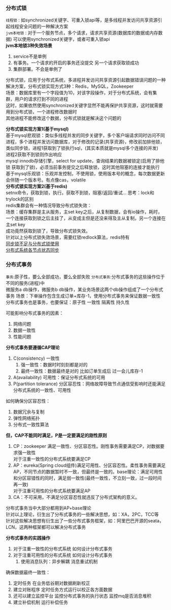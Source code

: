 ### 分布式锁
`线程锁：`如synchronized关键字、可重入锁api等，是多线程并发访问共享资源引起线程安全问题的一种解决方案  
`jvm本地锁：`对于一个服务节点，多个请求，请求共享资源(数据库的数据或内存数据) 可以使用synchronized关键字，或者可重入锁api  
**jvm本地锁3种失效场景**
1. service不是单例
2. 有事务。一个请求的开启的事务还没提交 另一个请求获取锁成功
3. 集群部署。不会是单例了

分布式锁，应用于分布式系统，多进程并发访问共享资源引起数据错误问题的一种解决方案，分布式锁实现方式3种：Redis，MySQL，Zookeeper  
场景：数据库里有一个字段值为10，对该字段操作，对于分布式系统，会有集群，用户的请求打到不同的进程  
这时，如果依然使用synchronized关键字显然不能再保护共享资源，这时就需要用到分布式锁，一个进程修改数据时  
其他进程不能修改这个数据，分布式锁就是解决这个问题的  

**分布式锁实现方案1(基于mysql)**  
基于mysql悲观锁：类似多线程并发的同步关键字，多个客户端请求同时访问不同进程，多个进程并发访问数据库，对于修改的记录(共享资源)，修改前加排他锁，类似同步锁，进程1获取到了锁执行sql，(其实本质就是mysql多个连接的并发)  
进程2获取不到锁则作出响应  
mysql innodb存储引擎，select for update，查询结果的数据被锁定(启用了排他锁 获取到了锁)，必须当前事务提交之后释放锁，这时其他阻塞的连接才能执行  
基于mysql乐观锁：乐观并发控制，不使用锁，使用版本号的概念，每次数据更新会伴随一个版本号。有点像cas，volatile  
**分布式锁实现方案2(基于redis)**  
setnx命令，获取到锁，执行。获取不到锁，阻塞/返回/重试... 思考：lock和trylock的区别  
redis集群会有一种情况导致分布式锁失效：  
场景：缓存集群是主从服务，主set key之后，从复制数据，会有io操作，耗时，一个连接获取到锁之后主挂了，从变成主但是还没来得及主从复制，另一个连接在主set key    
成功竟然获取到锁了，导致分布式锁失效。  
针对以上分布式锁失效场景，需要红锁redlock算法，redis特有  
[同步锁不足与分布式锁使用](https://www.cnblogs.com/skychmz/p/11498782.html)  
[分布式系统各节点状态同步](https://juejin.im/post/5c974072f265da60d428fadd)  


### 分布式事务
`事务`:原子性，要么全部成功，要么全部失败
`分布式事务`:分布式事务的这些操作位于不同的服务(进程)中  
微服务a db操作，微服务b db操作，某业务场景这两个db操作组成了一个分布式事务
场景：下单操作包含生成订单+库存-1，使用分布式事务来保证数据一致性
分布式事务也是事务，也要保证：原子性 一致性 隔离性 持久性

可能影响分布式事务的因素：
1. 网络问题
2. 数据一致性
3. 性能问题

**分布式事务要遵循CAP理论**  
1. C(consistency) 一致性
    1. 强一致性：数据时时刻刻都是对的
    2. 最终一致性：数据最终是对的 比如订单生成后 过一会儿库存-1
2. A(availability) 可用性：保证分布式系统的可用
3. P(partition tolerance) 分区容忍性：网络故障导致节点通信受影响时还能满足分布式系统的一致性、可用性

如何确保分区容忍性：
1. 数据冗余与复制
2. 弹性网络拓扑
3. 分布式一致性算法

**但，CAP不能同时满足，P是一定要满足的刚性原则**
1. CP：zookeeper 满足一致性、分区容忍性。刚性事务需要满足CP，对数据要求强一致性  
    对于注重一致性的分布式系统要满足CP
2. AP：eureka(Spring cloud组件)满足可用性、分区容忍性。柔性事务需要满足AP，不同节点的数据暂时不一致，但最终是一致的。base理论：满足可用性和分区容错性的同时，满足弱一致性(最终一致性，不立刻一致，过一段时间再一致)  
    对于注重可用性的分布式系统要满足AP
3. CA：不可采用，不满足分区容忍性就违反了分布式架构的意义。


分布式事务当中大部分都用到AP+base理论  
针对以上理论，衍生出了分布式事务的一些解决思想，如：XA，2PC，TCC等  
针对这些解决思想有衍生出了一些分布式事务框架，如：阿里巴巴开源的seata，LCN，这两种框架都可以解决分布式事务  

**分布式事务的实践操作**
1. 对于注重一致性的分布式系统 如何设计分布式事务
2. 对于注重可用性的分布式系统 如何设计分布式事务
    1. 使用消息队列：异步解耦 消息重试机制

确保数据最终一致性：
1. 定时任务 在业务低谷期对数据刷新校正
2. 建立对账程序 定时任务方式运行以校正各方面数据
3. 还可以建立监控平台 监控分布式事务的执行状态 监控mq是否消息堆积
4. 建立补偿机制 运行补偿任务